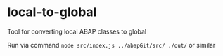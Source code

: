 # local-to-global
Tool for converting local ABAP classes to global

Run via command `node src/index.js ../abapGit/src/ ./out/` or similar
